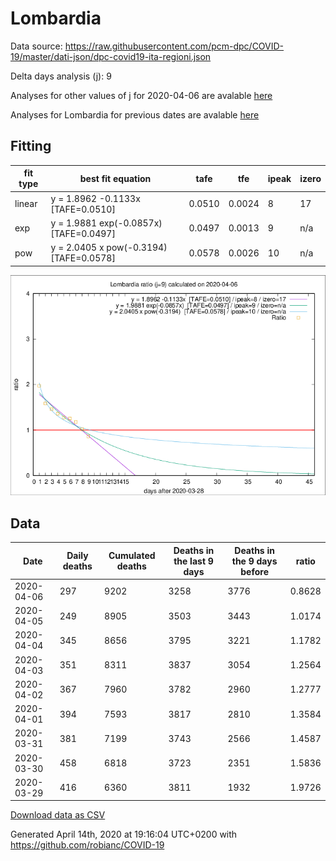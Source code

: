 # Lombardia

Data source: https://raw.githubusercontent.com/pcm-dpc/COVID-19/master/dati-json/dpc-covid19-ita-regioni.json

Delta days analysis (j): 9

Analyses for other values of j for 2020-04-06 are avalable [here](../2020-04-06/README.md)

Analyses for Lombardia for previous dates are avalable [here](../README.md)

## Fitting 
|fit type|best fit equation|tafe|tfe|ipeak|izero|
|-------|-----|--------|------|---|---|
|linear|y = 1.8962 -0.1133x  [TAFE=0.0510]|0.0510|0.0024|8|17|
|exp|y = 1.9881 exp(-0.0857x)  [TAFE=0.0497]|0.0497|0.0013|9|n/a|
|pow|y = 2.0405 x pow(-0.3194)  [TAFE=0.0578]|0.0578|0.0026|10|n/a|

![Plot](COVID-19_lombardia_j9_2020-04-06.png)

## Data
|Date|Daily deaths|Cumulated deaths|Deaths in the last 9 days|Deaths in the 9 days before|ratio|
|----|----------|-----------|-------|--------------------|-----|
|2020-04-06|297|9202|3258|3776|0.8628|
|2020-04-05|249|8905|3503|3443|1.0174|
|2020-04-04|345|8656|3795|3221|1.1782|
|2020-04-03|351|8311|3837|3054|1.2564|
|2020-04-02|367|7960|3782|2960|1.2777|
|2020-04-01|394|7593|3817|2810|1.3584|
|2020-03-31|381|7199|3743|2566|1.4587|
|2020-03-30|458|6818|3723|2351|1.5836|
|2020-03-29|416|6360|3811|1932|1.9726|

[Download data as CSV](COVID-19_lombardia_j9_2020-04-06.csv)

Generated April 14th, 2020 at 19:16:04 UTC+0200 with https://github.com/robianc/COVID-19
